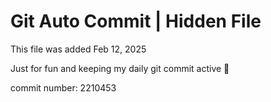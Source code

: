 # Git Auto Commit | Hidden File

This file was added Feb 12, 2025

Just for fun and keeping my daily git commit active 🤪

commit number: 2210453

